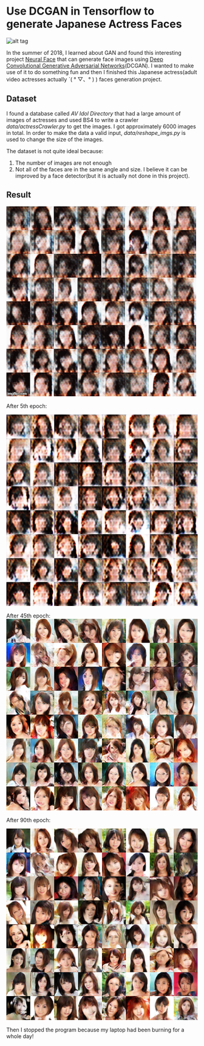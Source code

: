 # Use DCGAN in Tensorflow to generate Japanese Actress Faces

![alt tag](DCGAN.png)

In the summer of 2018, I learned about GAN and found this interesting project [Neural Face](https://carpedm20.github.io/faces/) that can generate face images using [Deep Convolutional Generative Adversarial Networks](http://arxiv.org/pdf/1511.06434v2.pdf)(DCGAN). I wanted to make use of it to do something fun and then I finished this Japanese actress(adult video actresses actually ˋ( ° ▽、° ) ) faces generation project. 

## Dataset

I found a database called *AV Idol Directory* that had a large amount of images of actresses and used BS4 to write a crawler *data/actressCrawler.py* to get the images. I got approximately 6000 images in total. In order to make the data a valid input, *data/reshape_imgs.py* is used to change the size of the images.

The dataset is not quite ideal because:

1. The number of images are not enough
2. Not all of the faces are in the same angle and size. I believe it can be improved by a face detector(but it is actually not done in this project).

## Result

![result90](samples/training.gif)

After 5th epoch:

![result90](samples/train_05_0034.png)

After 45th epoch:
![result90](samples/train_45_0014.png)



After 90th epoch:

![result90](samples/train_90_0029.png)

Then I stopped the program because my laptop had been burning for a whole day!
